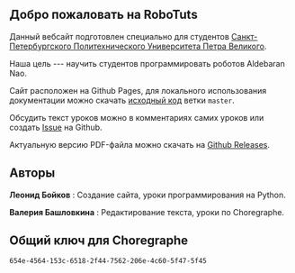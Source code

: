 ## Добро пожаловать на RoboTuts

Данный вебсайт подготовлен специально для студентов
[Санкт-Петербургского Политехнического Университета Петра Великого](http://www.spbstu.ru/).

Наша цель --- научить студентов программировать роботов Aldebaran Nao.

Сайт расположен на Github Pages, для локального использования документации можно
скачать [исходный код](https://github.com/robotuts/robotuts.github.io/archive/master.zip)
ветки `master`.

Обсудить текст уроков можно в комментариях самих уроков или создать
[Issue](https://github.com/robotuts/robotuts.github.io/issues/new) на Github.

Актуальную версию PDF-файла можно скачать на [Github Releases](https://github.com/robotuts/nao-tutorials-book/releases/latest/).

## Авторы

**Леонид Бойков**
:	Создание сайта, уроки программирования на Python.

**Валерия Башловкина**
:	Редактирование текста, уроки по Choregraphe.

## Общий ключ для Choregraphe

```
654e-4564-153c-6518-2f44-7562-206e-4c60-5f47-5f45
```
